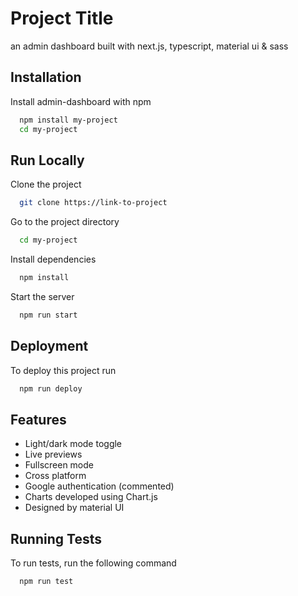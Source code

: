 # Project Title

an admin dashboard built with next.js, typescript, material ui & sass

## Installation

Install admin-dashboard with npm

```bash
  npm install my-project
  cd my-project
```

## Run Locally

Clone the project

```bash
  git clone https://link-to-project
```

Go to the project directory

```bash
  cd my-project
```

Install dependencies

```bash
  npm install
```

Start the server

```bash
  npm run start
```

## Deployment

To deploy this project run

```bash
  npm run deploy
```

## Features

- Light/dark mode toggle
- Live previews
- Fullscreen mode
- Cross platform
- Google authentication (commented)
- Charts developed using Chart.js
- Designed by material UI

## Running Tests

To run tests, run the following command

```bash
  npm run test
```
